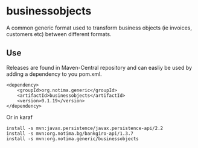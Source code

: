 # businessobjects
A common generic format used to transform business objects (ie invoices, customers etc) between different formats.

## Use

Releases are found in Maven-Central repository and can easliy be used by adding a dependency to you pom.xml.

    <dependency>
        <groupId>org.notima.generic</groupId>
        <artifactId>businessobjects</artifactId>
        <version>0.1.19</version>
    </dependency>

Or in karaf

	install -s mvn:javax.persistence/javax.persistence-api/2.2
	install -s mvn:org.notima.bg/bankgiro-api/1.3.7
	install -s mvn:org.notima.generic/businessobjects
	
